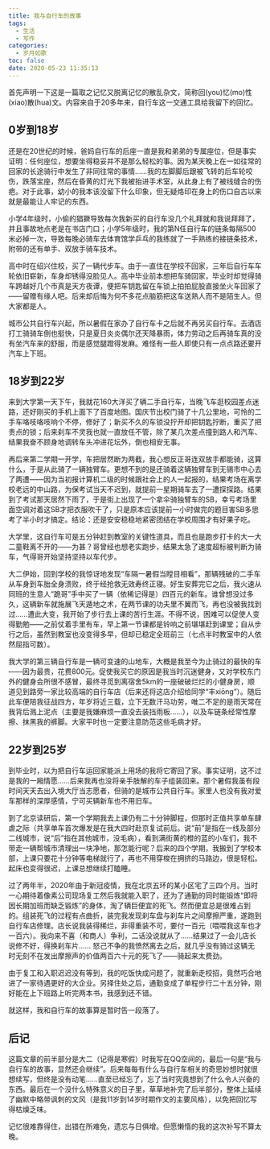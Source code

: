 ```yaml
---
title: 我与自行车的故事
tags:
  - 生活
  - 写作
categories:
  - 岁月如歌
toc: false
date: 2020-05-23 11:35:13
---
```


首先声明一下这是一篇取之记忆又脱离记忆的散乱杂文，简称回(you)忆(mo)性(xiao)散(hua)文。内容来自于20多年来，自行车这一交通工具给我留下的回忆。

<!--more-->

## 0岁到18岁

还是在20世纪的时候，爸妈自行车的后座一直是我和弟弟的专属座位，但是事实证明：任何座位，想要坐得稳妥并不是那么轻松的事。因为某天晚上在一如往常的回家的长途骑行中发生了非同往常的事情……我的左脚脚后跟被飞转的后车轮咬伤，跌落宝座，然后在昏黄的灯光下我被抬进手术室，从此身上有了被线缝合的伤疤。对于此事，幼小的我本该没留下什么印象，但无疑烙印在身上的伤口自古以来就是最能让人牢记的东西。

小学4年级时，小偷的猖獗导致每次我新买的自行车没几个礼拜就和我说拜拜了，并且事故地点老是在书店门口；小学5年级时，我的第N任自行车的链条每隔500米必掉一次，导致每晚必骑车去体育馆学乒乓的我练就了一手熟练的接链条技术，附带的还有单手、双放手骑车技术。

高中时在绍兴住校，买了一辆代步车。由于一直住在学校不回家，三年后自行车车轮依旧崭新，车身却锈得没脸见人。高中毕业前本想把车骑回家，毕业时却觉得骑车跨越好几个市真是天方夜谭，便把车钥匙留在车锁上拍拍屁股直接坐火车回家了——留赠有缘人吧。后来却后悔为何不多花点脑筋把这车送熟人而不是陌生人。但大家都是人。

城市公共自行车兴起，所以暑假在家办了自行车卡之后就不再另买自行车。去酒店打工骑骑车倒也挺快，只是夏日炎炎偶尔还天降暴雨，体力劳动之后再骑车真的没有坐汽车来的舒服，而是感觉腿蹬得发麻。难怪有一些人即使只有一点点路还要开汽车上下班。

## 18岁到22岁

来到大学第一天下午，我就花160大洋买了辆二手自行车，当晚飞车逛校园差点迷路，还好刚买的手机上面下了百度地图。国庆节出校门骑了十几公里地，可怜的二手车咯吱咯吱响个不停，修好了；新买不久的车锁没拧开却把钥匙拧断，重买了把贵点的锁；后来刹车不灵我也就一直放任不管，除了某几次差点撞到路人和汽车、结果我奋不顾身地调转车头冲进花坛外，倒也相安无事。

再后来第二学期一开学，车把居然断为两截，我心想反正哥连双放手都能骑，这算什么，于是从此骑了一辆独臂车。更想不到的是还骑着这辆独臂车到无锡市中心去了两遭——因为当初报计算机二级的时候跟社会上的人一起报的，结果考场在离学校老远的中山路，为保考试当天不迟到，就提前一星期骑车去了一遭探探路。结果到了考试那天居然下雨了，于是街上出现了一个拿伞骑独臂车的SB，幸亏考场里面空调对着这SB才把衣服吹干了，只是原本应该提前一小时做完的题目害SB多思考了半小时才搞定。结论：还是安安稳稳地紧密团结在学校周围才有好果子吃。

大学里，这自行车可是五分钟赶到教室的关键性道具，而且也是跑步打卡的大一大二童鞋离不开的——为甚？哥曾经也想老实跑步，结果太急了速度超标被判断为骑车，气得哥开始坚持坚持以车代步。

大二伊始，回到学校的我惊讶地发现“车隔一暑假当瞠目相看”，那辆残破的二手车从车身到车胎全身溃败，终于经抢救无效寿终正寝。好生安葬完它之后，我火速从同班的生意人“跪哥”手中买了一辆（依稀记得是）四百元的新车。谁曾想没过多久，这辆新车就施展飞天遁地之术，在两节课的功夫里不翼而飞，再也没被我找到过……遭此大变，我开始了步行去上课的苦行生涯。不得不说，困难可以促使人变得勤勉——之前仗着手里有车，早上第一节课都是铃响之前堪堪赶到课堂；自从步行之后，虽然到教室也没变得多早，但却已稳定全班前三（七点半时教室中的人依然屈指可数）。

我大学的第三辆自行车是一辆可变速的山地车，大概是我至今为止骑过的最快的车——因为最贵，花费800元。促使我买它的原因是我当时沉迷健身，又对学校东门外的健身会所很不感冒，最终寻觅到离宿舍5km的一座破破烂烂的小健身房，顺道见到路旁一家比较高端的自行车店（后来还将这店介绍给同学“丰xiōng”）。随后此车便陪我征战四方，年岁将近三载，立下无数汗马功劳，唯二不足的是雨天常在我背后溅上泥点（主要是我嫌麻烦一直没去装挡雨板……），以及车链条经常性摩擦、抹黑我的裤脚。大家平时也一定要注意防范这些毛病才好。

## 22岁到25岁

到毕业时，以为把自行车运回家能派上用场的我将它寄回了家。事实证明，这不过是我的一厢情愿……后来我再也没将亲手肢解的车子组装回来。那个暑假我虽有段时间天天去出入境大厅当志愿者，但骑的是城市公共自行车。家里人也没有我对爱车那样的深厚感情，宁可买辆新车也不用旧车。

到了北京读研后，第一个学期我去上课仍有二十分钟脚程，但那时正值共享单车肆虐之际（共享单车首次爆发是在我大四时赴京复试前后。说“前”是指在一线及部分二线城市，说“后”指在其他城市，没毛病），看到满街黄的橙的蓝的小车们，我不带走一辆帮城市清理出一块净地，那怎能行呢？后来的四个学期，我搬到了学校本部，上课只要花十分钟等电梯就行了，再也不用穿梭在拥挤的马路边，很是轻松。起床也变得很迟，上课总想继续打瞌睡。

过了两年半，2020年由于新冠疫情，我在北京五环的某小区宅了三四个月。当时一心期待着像素公司现场复工然后我就能入职了，还为了通勤的同时能锻炼“即将因长期加班而缺乏锻炼”的身体，淘了辆巨便宜的死飞。然而便宜总是很难占到的。组装死飞的过程有点曲折，装完我发现刹车盘与刹车片之间摩擦严重，遂跑到自行车店修理。店长说我装得稀烂，非得重装不可，要付一百元（喂喂我这车也才一百六）。我向来不喜（和商人）争利，二话没说就从了……结果过了一会儿店长说修不好，得换刹车片……
怒己不争的我愤然离去之后，就几乎没有骑过这辆无时无刻不在发出摩擦声的价值两百六十元的死飞了——骑起来太费劲。

由于复工和入职迟迟没有等到，我的吃饭快成问题了，就重新走校招，竟然巧合地进了一家待遇更好的大企业。另择住处之后，通勤变成了单程步行二十五分钟，刚好能在上下班路上听完两本书，我感到还不错。

就这样，我和自行车的故事算是暂时告一段落了。

## 后记

这篇文章的前半部分是大二（记得是寒假）时我写在QQ空间的，最后一句是“我与自行车的故事，显然还会继续”。后来每每有什么与自行车相关的奇思妙想时就很想续写，但终是没有动笔……直至已经忘了，忘了当时究竟想到了什么令人兴奋的东西。最后在一个没什么特殊意义的日子里，草草地补完了后半部分，整体上延续了幽默中略带讽刺的文风（是我11岁到14岁时期作文的主要风格），以免把回忆写得枯燥乏味。

记忆很难靠得住，出错在所难免，遗忘与日俱增。但愿懒惰的我的这次补写不算太晚。